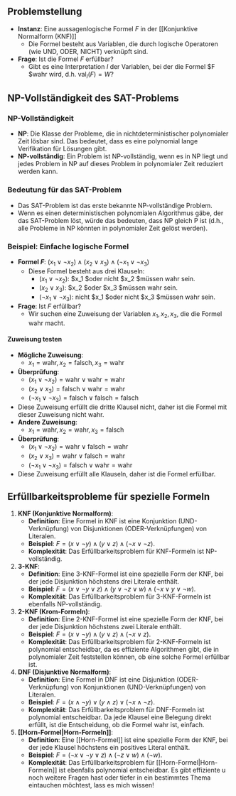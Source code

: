 ## Problemstellung
- **Instanz**: Eine aussagenlogische Formel $F$ in der [[Konjunktive Normalform (KNF)]]
  - Die Formel besteht aus Variablen, die durch logische Operatoren (wie UND, ODER, NICHT) verknüpft sind.
- **Frage**: Ist die Formel $F$ erfüllbar?
  - Gibt es eine Interpretation $I$ der Variablen, bei der die Formel $F $wahr wird, d.h. $\text{val}_I(F) = W$?
## NP-Vollständigkeit des SAT-Problems
### NP-Vollständigkeit
- **NP**: Die Klasse der Probleme, die in nichtdeterministischer polynomialer Zeit lösbar sind. Das bedeutet, dass es eine polynomial lange Verifikation für Lösungen gibt.
- **NP-vollständig**: Ein Problem ist NP-vollständig, wenn es in NP liegt und jedes Problem in NP auf dieses Problem in polynomialer Zeit reduziert werden kann.
### Bedeutung für das SAT-Problem
- Das SAT-Problem ist das erste bekannte NP-vollständige Problem.
- Wenn es einen deterministischen polynomialen Algorithmus gäbe, der das SAT-Problem löst, würde das bedeuten, dass NP gleich P ist (d.h., alle Probleme in NP könnten in polynomialer Zeit gelöst werden).
### Beispiel: Einfache logische Formel
- **Formel $F$**: $(x_1 \lor \neg x_2) \land (x_2 \lor x_3) \land (\neg x_1 \lor \neg x_3)$
  - Diese Formel besteht aus drei Klauseln:
    - $(x_1 \lor \neg x_2)$: $x_1 $oder nicht $x_2 $müssen wahr sein.
    - $(x_2 \lor x_3)$: $x_2 $oder $x_3 $müssen wahr sein.
    - $(\neg x_1 \lor \neg x_3)$: nicht $x_1 $oder nicht $x_3 $müssen wahr sein.
- **Frage**: Ist $F$ erfüllbar?
  - Wir suchen eine Zuweisung der Variablen $x_1, x_2, x_3$, die die Formel wahr macht.
#### Zuweisung testen
- **Mögliche Zuweisung**:
  - $x_1 = \text{wahr}, x_2 = \text{falsch}, x_3 = \text{wahr}$
- **Überprüfung**:
  - $(x_1 \lor \neg x_2) = \text{wahr} \lor \text{wahr} = \text{wahr}$
  - $(x_2 \lor x_3) = \text{falsch} \lor \text{wahr} = \text{wahr}$
  - $(\neg x_1 \lor \neg x_3) = \text{falsch} \lor \text{falsch} = \text{falsch}$
- Diese Zuweisung erfüllt die dritte Klausel nicht, daher ist die Formel mit dieser Zuweisung nicht wahr.
- **Andere Zuweisung**:
  - $x_1 = \text{wahr}, x_2 = \text{wahr}, x_3 = \text{falsch}$
- **Überprüfung**:
  - $(x_1 \lor \neg x_2) = \text{wahr} \lor \text{falsch} = \text{wahr}$
  - $(x_2 \lor x_3) = \text{wahr} \lor \text{falsch} = \text{wahr}$
  - $(\neg x_1 \lor \neg x_3) = \text{falsch} \lor \text{wahr} = \text{wahr}$
- Diese Zuweisung erfüllt alle Klauseln, daher ist die Formel erfüllbar.

## Erfüllbarkeitsprobleme für spezielle Formeln
1. **KNF (Konjunktive Normalform)**:
   - **Definition**: Eine Formel in KNF ist eine Konjunktion (UND-Verknüpfung) von Disjunktionen (ODER-Verknüpfungen) von Literalen.
   - **Beispiel**: $F = (x \lor \neg y) \land (y \lor z) \land (\neg x \lor \neg z)$.
   - **Komplexität**: Das Erfüllbarkeitsproblem für KNF-Formeln ist NP-vollständig.
2. **3-KNF**:
   - **Definition**: Eine 3-KNF-Formel ist eine spezielle Form der KNF, bei der jede Disjunktion höchstens drei Literale enthält.
   - **Beispiel**: $F = (x \lor \neg y \lor z) \land (y \lor \neg z \lor w) \land (\neg x \lor y \lor \neg w)$.
   - **Komplexität**: Das Erfüllbarkeitsproblem für 3-KNF-Formeln ist ebenfalls NP-vollständig.
3. **2-KNF (Krom-Formeln)**:
   - **Definition**: Eine 2-KNF-Formel ist eine spezielle Form der KNF, bei der jede Disjunktion höchstens zwei Literale enthält.
   - **Beispiel**: $F = (x \lor \neg y) \land (y \lor z) \land (\neg x \lor z)$.
   - **Komplexität**: Das Erfüllbarkeitsproblem für 2-KNF-Formeln ist polynomial entscheidbar, da es effiziente Algorithmen gibt, die in polynomialer Zeit feststellen können, ob eine solche Formel erfüllbar ist.
4. **DNF (Disjunktive Normalform)**:
   - **Definition**: Eine Formel in DNF ist eine Disjunktion (ODER-Verknüpfung) von Konjunktionen (UND-Verknüpfungen) von Literalen.
   - **Beispiel**: $F = (x \land \neg y) \lor (y \land z) \lor (\neg x \land \neg z)$.
   - **Komplexität**: Das Erfüllbarkeitsproblem für DNF-Formeln ist polynomial entscheidbar. Da jede Klausel eine Belegung direkt erfüllt, ist die Entscheidung, ob die Formel wahr ist, einfach.
5. **[[Horn-Formel|Horn-Formeln]]**:
   - **Definition**: Eine [[Horn-Formel]] ist eine spezielle Form der KNF, bei der jede Klausel höchstens ein positives Literal enthält.
   - **Beispiel**: $F = (\neg x \lor \neg y \lor z) \land (\neg z \lor w) \land (\neg w)$.
   - **Komplexität**: Das Erfüllbarkeitsproblem für [[Horn-Formel|Horn-Formeln]] ist ebenfalls polynomial entscheidbar. Es gibt effiziente u noch weitere Fragen hast oder tiefer in ein bestimmtes Thema eintauchen möchtest, lass es mich wissen!